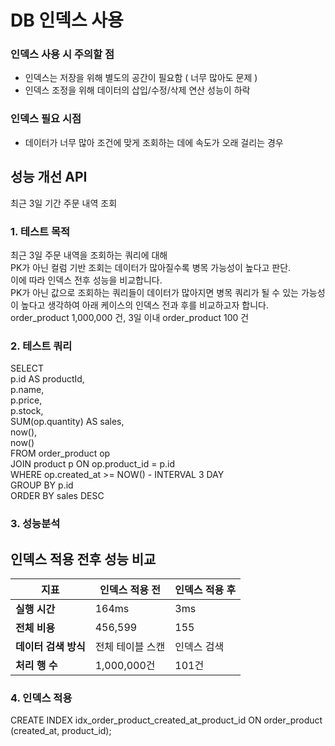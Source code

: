 # DB 인덱스 사용

### 인덱스 사용 시 주의할 점
- 인덱스는 저장을 위해 별도의 공간이 필요함 ( 너무 많아도 문제 )
- 인덱스 조정을 위해 데이터의 삽입/수정/삭제 연산 성능이 하락

### 인덱스 필요 시점

- 데이터가 너무 많아 조건에 맞게 조회하는 데에 속도가 오래 걸리는 경우



## 성능 개선 API
최근 3일 기간 주문 내역 조회

### 1. 테스트 목적

최근 3일 주문 내역을 조회하는 쿼리에 대해<br>
PK가 아닌 컬럼 기반 조회는 데이터가 많아질수록 병목 가능성이 높다고 판단.<br>
이에 따라 인덱스 전후 성능을 비교합니다.<br>
PK가 아닌 값으로 조회하는 쿼리들이 데이터가 많아지면 병목 쿼리가 될 수 있는 가능성이 높다고 생각하여 아래 케이스의 인덱스 전과 후를 비교하고자 합니다.<br>
order_product 1,000,000 건, 3일 이내 order_product 100 건

### 2. 테스트 쿼리
SELECT  
p.id AS productId,  
p.name,  
p.price,  
p.stock,  
SUM(op.quantity) AS sales,  
now(),  
now()  
FROM order_product op  
JOIN product p ON op.product_id = p.id  
WHERE op.created_at >= NOW() - INTERVAL 3 DAY  
GROUP BY p.id  
ORDER BY sales DESC

### 3. 성능분석
## 인덱스 적용 전후 성능 비교

| 지표               | 인덱스 적용 전       | 인덱스 적용 후     |
|--------------------|-----------------------|---------------------|
| **실행 시간**       | 164ms                | 3ms                |
| **전체 비용**       | 456,599              | 155                |
| **데이터 검색 방식** | 전체 테이블 스캔      | 인덱스 검색         |
| **처리 행 수**      | 1,000,000건          | 101건              |


### 4. 인덱스 적용 
   CREATE INDEX idx_order_product_created_at_product_id
   ON order_product (created_at, product_id);

